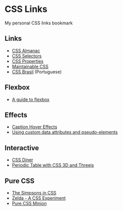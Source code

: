 # CSS Links

My personal CSS links bookmark

## Links

- [CSS Almanac](https://css-tricks.com/almanac/)
- [CSS Selectors](http://www.cheetyr.com/css-selectors)
- [CSS Properties](https://meiert.com/en/indices/css-properties/)
- [Maintainable CSS](http://maintainablecss.com/)
- [CSS Brasil](http://cssbrasil.org/) (Portuguese)

## Flexbox

- [A guide to flexbox](https://css-tricks.com/snippets/css/a-guide-to-flexbox/)

## Effects

- [Caption Hover Effects](https://tympanus.net/codrops/2013/06/18/caption-hover-effects/)
- [Using custom data attributes and pseudo-elements](https://tympanus.net/codrops/2013/07/05/using-custom-data-attributes-and-pseudo-elements/)

## Interactive

- [CSS Diner](http://flukeout.github.io/)
- [Periodic Table with CSS 3D and Threejs](http://mrdoob.com/lab/javascript/threejs/css3d/periodictable/)

## Pure CSS

- [The Simpsons in CSS](http://pattle.github.io/simpsons-in-css/)
- [Zelda - A CSS Experiment](http://hop.ie/zelda/)
- [Pure CSS Minion](http://cssdeck.com/labs/pure-css-minion)
